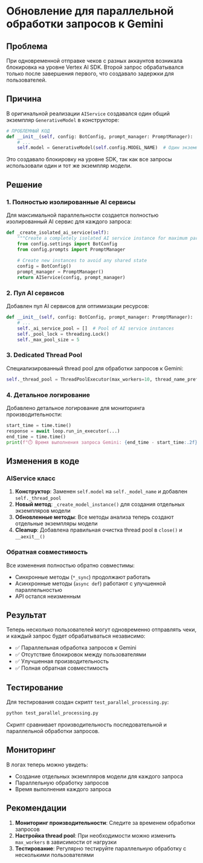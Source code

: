 # Обновление для параллельной обработки запросов к Gemini

## Проблема

При одновременной отправке чеков с разных аккаунтов возникала блокировка на уровне Vertex AI SDK. Второй запрос обрабатывался только после завершения первого, что создавало задержки для пользователей.

## Причина

В оригинальной реализации `AIService` создавался один общий экземпляр `GenerativeModel` в конструкторе:

```python
# ПРОБЛЕМНЫЙ КОД
def __init__(self, config: BotConfig, prompt_manager: PromptManager):
    # ...
    self.model = GenerativeModel(self.config.MODEL_NAME)  # Один экземпляр для всех запросов
```

Это создавало блокировку на уровне SDK, так как все запросы использовали один и тот же экземпляр модели.

## Решение

### 1. Полностью изолированные AI сервисы

Для максимальной параллельности создается полностью изолированный AI сервис для каждого запроса:

```python
def _create_isolated_ai_service(self):
    """Create a completely isolated AI service instance for maximum parallelization"""
    from config.settings import BotConfig
    from config.prompts import PromptManager
    
    # Create new instances to avoid any shared state
    config = BotConfig()
    prompt_manager = PromptManager()
    return AIService(config, prompt_manager)
```

### 2. Пул AI сервисов

Добавлен пул AI сервисов для оптимизации ресурсов:

```python
def __init__(self, config: BotConfig, prompt_manager: PromptManager):
    # ...
    self._ai_service_pool = []  # Pool of AI service instances
    self._pool_lock = threading.Lock()
    self._max_pool_size = 5
```

### 3. Dedicated Thread Pool

Специализированный thread pool для обработки запросов к Gemini:

```python
self._thread_pool = ThreadPoolExecutor(max_workers=10, thread_name_prefix="gemini_worker")
```

### 4. Детальное логирование

Добавлено детальное логирование для мониторинга производительности:

```python
start_time = time.time()
response = await loop.run_in_executor(...)
end_time = time.time()
print(f"⏱️ Время выполнения запроса Gemini: {end_time - start_time:.2f} секунд")
```

## Изменения в коде

### AIService класс

1. **Конструктор**: Заменен `self.model` на `self._model_name` и добавлен `self._thread_pool`
2. **Новый метод**: `_create_model_instance()` для создания отдельных экземпляров модели
3. **Обновленные методы**: Все методы анализа теперь создают отдельные экземпляры модели
4. **Cleanup**: Добавлена правильная очистка thread pool в `close()` и `__aexit__()`

### Обратная совместимость

Все изменения полностью обратно совместимы:
- Синхронные методы (`*_sync`) продолжают работать
- Асинхронные методы (`async def`) работают с улучшенной параллельностью
- API остался неизменным

## Результат

Теперь несколько пользователей могут одновременно отправлять чеки, и каждый запрос будет обрабатываться независимо:

- ✅ Параллельная обработка запросов к Gemini
- ✅ Отсутствие блокировок между пользователями
- ✅ Улучшенная производительность
- ✅ Полная обратная совместимость

## Тестирование

Для тестирования создан скрипт `test_parallel_processing.py`:

```bash
python test_parallel_processing.py
```

Скрипт сравнивает производительность последовательной и параллельной обработки запросов.

## Мониторинг

В логах теперь можно увидеть:
- Создание отдельных экземпляров модели для каждого запроса
- Параллельную обработку запросов
- Время выполнения каждого запроса

## Рекомендации

1. **Мониторинг производительности**: Следите за временем обработки запросов
2. **Настройка thread pool**: При необходимости можно изменить `max_workers` в зависимости от нагрузки
3. **Тестирование**: Регулярно тестируйте параллельную обработку с несколькими пользователями
